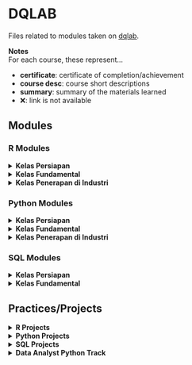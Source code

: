 # DQLAB
Files related to modules taken on [dqlab](https://dqlab.id/).

**Notes** <br>
For each course, these represent...
* **certificate**: certificate of completion/achievement
* **course desc**: course short descriptions
* **summary**: summary of the materials learned
* ❌: link is not available


## Modules
### R Modules
<details>
<summary> <b> Kelas Persiapan </b> </summary>
<ul>
  <li>
    [<a href="https://academy.dqlab.id/certificate/pdf/DQLABBGINRSBQSJS" target="_blank" rel="noopener"> certificate </a>]
    [<a href="https://academy.dqlab.id/Certificate_check/result/DQLABBGINRSBQSJS#mycertificate" target="_blank" rel="noopener"> course short descriptions </a>]
    [<a href=""> summary❌ </a>]
    Introduction to Data Science with R
  </li>
  <li>
    [<a href="https://academy.dqlab.id/certificate/pdf/DQLABINTR1AUSVER" target="_blank" rel="noopener"> certificate </a>]
    [<a href="https://academy.dqlab.id/Certificate_check/result/DQLABINTR1AUSVER/NONTRACK#mycertificate" target="_blank" rel="noopener"> course short descriptions </a>]
    [<a href=""> summary❌ </a>]
    R Fundamental for Data Science
  </li>
</ul>
</details>


<details>
<summary> <b> Kelas Fundamental </b> </summary>
<ul>
 <li>
    [<a href="https://academy.dqlab.id/certificate/pdf/DQLABINTS1TMINCQ" target="_blank" rel="noopener"> certificate </a>]
    [<a href="https://academy.dqlab.id/Certificate_check/result/DQLABINTS1TMINCQ#mycertificate" target="_blank" rel="noopener"> course short descriptions </a>]
    [<a href=""> summary❌ </a>]
    Statistics using R for Data Science
  </li>
  <li>
    [<a href="https://academy.dqlab.id/certificate/pdf/DQLABDTWR1TNCNQN" target="_blank" rel="noopener"> certificate </a>]
    [<a href="https://academy.dqlab.id/Certificate_check/result/DQLABDTWR1TNCNQN#mycertificate" target="_blank" rel="noopener"> course short descriptions </a>]
    [<a href=""> summary❌ </a>]
    Data Preparation in Data Science using R
  </li>
  <li>
    [<a href="https://academy.dqlab.id/certificate/pdf/DQLABDTVISEUIEDL" target="_blank" rel="noopener"> certificate </a>]
    [<a href="https://academy.dqlab.id/Certificate_check/result/DQLABDTVISEUIEDL#mycertificate" target="_blank" rel="noopener"> course short descriptions </a>]
    [<a href=""> summary❌ </a>]
    Data Visualization in Data Science using R
  </li>
  <li>
    [<a href="https://academy.dqlab.id/certificate/pdf/DQLABINTR1KMSMRD" target="_blank" rel="noopener"> certificate </a>]
    [<a href="https://academy.dqlab.id/Certificate_check/result/DQLABINTR1KMSMRD#mycertificate" target="_blank" rel="noopener"> course short descriptions </a>]
    [<a href=""> summary❌ </a>]
    Fundamental Data Visualization using R
  </li>
  <li>
    [<a href="https://academy.dqlab.id/certificate/pdf/DQLABAPL4WKNCLV" target="_blank" rel="noopener"> certificate </a>]
    [<a href="https://academy.dqlab.id/Certificate_check/result/DQLABAPL4WKNCLV#mycertificate" target="_blank" rel="noopener"> course short descriptions </a>]
    [<a href=""> summary❌ </a>]
    Advanced Data Visualization with ggplot2 using R
  </li>
  <li>
    [<a href="https://academy.dqlab.id/certificate/pdf/DQLABMMRL1VKGQQB" target="_blank" rel="noopener"> certificate </a>]
    [<a href="https://academy.dqlab.id/Certificate_check/result/DQLABMMRL1VKGQQB#mycertificate" target="_blank" rel="noopener"> course short descriptions </a>]
    [<a href=""> summary❌ </a>]
    Mengenal Model Regresi Linear dengan R
  </li>
  <li>
    [<a href="https://academy.dqlab.id/certificate/pdf/DQLABRFDPPOCRGN" target="_blank" rel="noopener"> certificate </a>]
    [<a href="https://academy.dqlab.id/Certificate_check/result/DQLABRFDPPOCRGN#mycertificate" target="_blank" rel="noopener"> course short descriptions </a>]
    [<a href=""> summary❌ </a>]
    R for Data Professional - Part 1
  </li> 
  <li>
    [<a href="https://academy.dqlab.id/certificate/pdf/DQLABRFDPSQIODP" target="_blank" rel="noopener"> certificate </a>]
    [<a href="https://academy.dqlab.id/Certificate_check/result/DQLABRFDPSQIODP#mycertificate" target="_blank" rel="noopener"> course short descriptions </a>]
    [<a href=""> summary❌ </a>]
    R for Data Professional - Part 2
  </li>  
  <li>
    [<a href="https://academy.dqlab.id/certificate/pdf/DQLABRFDPJGSVPR" target="_blank" rel="noopener"> certificate </a>]
    [<a href="https://academy.dqlab.id/Certificate_check/result/DQLABRFDPJGSVPR#mycertificate" target="_blank" rel="noopener"> course short descriptions </a>]
    [<a href=""> summary❌ </a>]
    R for Data Professional - Part 3
  </li>
  <li>
    [<a href="https://academy.dqlab.id/certificate/pdf/DQLABBDDTRNGIWFV" target="_blank" rel="noopener"> certificate </a>]
    [<a href="https://academy.dqlab.id/Certificate_check/result/DQLABBDDTRNGIWFV#mycertificate" target="_blank" rel="noopener"> course short descriptions </a>]
    [<a href=""> summary❌ </a>]
    Bekerja dengan Data Teks pada R
  </li>
</ul>
</details>

<details>
<summary> <b> Kelas Penerapan di Industri </b> </summary>
<ul>
  <li>
    [<a href="https://academy.dqlab.id/certificate/pdf/DQLABMLFCRFOIDHB" target="_blank" rel="noopener"> certificate </a>]
    [<a href="https://academy.dqlab.id/Certificate_check/result/DQLABMLFCRFOIDHB#mycertificate" target="_blank" rel="noopener"> course short descriptions </a>]
    [<a href=""> summary❌ </a>]
    Data Science in Finance: Credit Risk Analysis
  </li>
  <li>
    [<a href="https://academy.dqlab.id/certificate/pdf/DQLABMLMBAHNIJWO" target="_blank" rel="noopener"> certificate </a>]
    [<a href="https://academy.dqlab.id/Certificate_check/result/DQLABMLMBAHNIJWO#mycertificate" target="_blank" rel="noopener"> course short descriptions </a>]
    [<a href=""> summary❌ </a>]
    Data Science in Retail: Market Basket Analysis
  </li>
  <li>
    [<a href="https://academy.dqlab.id/certificate/pdf/DQLABMLMKTHRGQBF" target="_blank" rel="noopener"> certificate </a>]
    [<a href="https://academy.dqlab.id/Certificate_check/result/DQLABMLMKTHRGQBF#mycertificate" target="_blank" rel="noopener"> course short descriptions </a>]
    [<a href=""> summary❌ </a>]
    Data Science in Marketing: Customer Segmentation
  </li>
  <li>
    [<a href="https://academy.dqlab.id/certificate/pdf/DQLABPCADRRGPTIW" target="_blank" rel="noopener"> certificate </a>]
    [<a href="https://academy.dqlab.id/Certificate_check/result/DQLABPCADRRGPTIW#mycertificate" target="_blank" rel="noopener"> course short descriptions </a>]
    [<a href=""> summary❌ </a>]
    Data Science in Finance: Dimension Reduction
  </li>
  <li>
    [<a href="https://academy.dqlab.id/certificate/pdf/DQLABAPL3GLNRPG" target="_blank" rel="noopener"> certificate </a>]
    [<a href="https://academy.dqlab.id/Certificate_check/result/DQLABAPL3GLNRPG#mycertificate" target="_blank" rel="noopener"> course short descriptions </a>]
    [<a href=""> summary❌ </a>]
    Analisis Data COVID19 di Indonesia
  </li>
  <li>
    [<a href="https://academy.dqlab.id/certificate/pdf/DQLABDSSR1IGTHNP" target="_blank" rel="noopener"> certificate </a>]
    [<a href="https://academy.dqlab.id/Certificate_check/result/DQLABDSSR1IGTHNP#mycertificate" target="_blank" rel="noopener"> course short descriptions </a>]
    [<a href=""> summary❌ </a>]
    A Walk Into Sensory Science
  </li>
  <li>
    [<a href="https://academy.dqlab.id/certificate/pdf/DQLABPEDTRPKGTSD" target="_blank" rel="noopener"> certificate </a>]
    [<a href="https://academy.dqlab.id/Certificate_check/result/DQLABPEDTRPKGTSD#mycertificate" target="_blank" rel="noopener"> course short descriptions </a>]
    [<a href=""> summary❌ </a>]
    Project: Eksplorasi Data Ritel menggunakan R
  </li>
</ul>
</details>


### Python Modules
<details>
<summary> <b> Kelas Persiapan </b> </summary>
<ul>
  <li>
    [<a href="https://academy.dqlab.id/main/package/practice/162?pf=0"> dqlab </a>]
    [<a href="https://academy.dqlab.id/certificate/pdf/DQLABINTP1OJHMGW"> material </a>]
    [<a href="https://nitrataripin.medium.com/introduction-to-data-science-with-python-4cfd6e13bea0"> summary </a>]
    ✔️ Introduction to Data Science with Python
  </li>
  <li>
    [<a href="https://academy.dqlab.id/main/package/practice/45?pf=0"> dqlab </a>]
    [<a href="https://academy.dqlab.id/certificate/pdf/DQLABINTP1NTJUSM"> material </a>]
    [<a href="https://nitrataripin.medium.com/python-fundamental-for-data-science-4ee83450f309"> summary </a>]
    ✔️ Python Fundamental for Data Science
  </li>
</ul>
</details>

<details>
<summary> <b> Kelas Fundamental </b> </summary>
<ul>  
  <li>
    [<a href="https://academy.dqlab.id/main/package/practice/79?pf=0"> dqlab </a>]
    [<a href="https://academy.dqlab.id/certificate/pdf/DQLABDTWP1CFNFPD"> material </a>]
    [<a href="https://nitrataripin.medium.com/data-wrangling-python-569f8540f4cd"> summary </a>]
    ✔️ Data Wrangling Python
  </li>
  <li>
    [<a href="https://academy.dqlab.id/main/package/practice/157?pf=0"> dqlab </a>]
    [<a href="https://academy.dqlab.id/certificate/pdf/DQLABINTP1FOHWVB"> material </a>]
    [<a href=""> summary ❌ </a>]
    Python for Data Professional Beginner - Part 1
  </li>
  <li>
    [<a href="https://academy.dqlab.id/main/package/practice/160?pf=0"> dqlab </a>]
    [<a href="https://academy.dqlab.id/certificate/pdf/DQLABINTP1TTWBQF"> material </a>]
    [<a href=""> summary ❌ </a>]
    Python for Data Professional Beginner - Part 2
  </li>
  <li>
    [<a href="https://academy.dqlab.id/main/package/practice/161?pf=0"> dqlab </a>]
    [<a href="https://academy.dqlab.id/certificate/pdf/DQLABINTP1CGKUNH"> material </a>]
    [<a href=""> summary❌ </a>]
    Python for Data Professional Beginner - Part 3
  </li>
  <li>
    [<a href="https://academy.dqlab.id/main/package/practice/163?pf=0"> dqlab </a>]
    [<a href="https://academy.dqlab.id/certificate/pdf/DQLABINTP1VFQLVO"> material </a>]
    [<a href=""> summary❌ </a>]
    Exploratory Data Analysis with Python for Beginner
  </li>
  <li>
    [<a href="https://academy.dqlab.id/main/package/practice/164?pf=0"> dqlab </a>]
    [<a href="https://academy.dqlab.id/certificate/pdf/DQLABDTWP1JSMAFH"> certificate </a>]
    [<a href=""> summary❌ </a>]
    Data Visualization with Python Matplotlib for Beginner - Part 1
  </li>
  <li>
    [<a href="https://academy.dqlab.id/main/package/practice/165?pf=0"> dqlab </a>]
    [<a href="https://academy.dqlab.id/certificate/pdf/DQLABINTP1KNBEQH"> certificate </a>]
    [<a href=""> summary❌ </a>]
    Data Visualization with Python Matplotlib for Beginner - Part 2
  </li>
  <li>
    [<a href="https://academy.dqlab.id/main/package/practice/166?pf=0"> dqlab </a>]
    [<a href="https://academy.dqlab.id/certificate/pdf/DQLABDVIZ2ETFQUB"> certificate </a>]
    [<a href=""> summary❌ </a>]
    Data Quality with Python for Beginner
  </li>
  <li>
    [<a href="https://academy.dqlab.id/main/package/practice/169?pf=0"> dqlab </a>]
    [<a href="https://academy.dqlab.id/certificate/pdf/DQLABDVIZ2GEMAER"> certificate </a>]
    [<a href=""> summary❌ </a>]
    Machine Learning With Python for Beginner
  </li>
  <li>
    [<a href="https://academy.dqlab.id/main/package/practice/177?pf=0"> dqlab </a>]
    [<a href="https://academy.dqlab.id/certificate/pdf/DQLABINTP1AMNSKC"> certificate </a>]
    [<a href=""> summary❌ </a>]
    Fundamental Data Visualization with Python
  </li>
  <li>
    [<a href="https://academy.dqlab.id/main/package/practice/178?pf=0"> dqlab </a>]
    [<a href=""> certificate </a>]
    [<a href=""> summary❌ </a>]
    Data Manipulation with Pandas - Part 1
  </li>
  <li>
    [<a href="https://academy.dqlab.id/main/package/practice/252?pf=0"> dqlab </a>]
    [<a href=""> certificate </a>]
    [<a href=""> summary❌ </a>]
    Data Manipulation with Pandas - Part 2
  </li>
  <li>
    [<a href="https://academy.dqlab.id/main/package/practice/288?pf=0"> dqlab </a>]
    [<a href=""> certificate </a>]
    [<a href=""> summary❌ </a>]
    Statistic using Python for Data Science - Part 1
  </li>
  <li>
    [<a href="https://academy.dqlab.id/main/package/practice/290?pf=0"> dqlab </a>]
    [<a href=""> certificate </a>]
    [<a href=""> summary❌ </a>]
    Statistic using Python for Data Science - Part 2
  </li>
  <li>
    [<a href="https://academy.dqlab.id/main/package/practice/295?pf=0"> dqlab </a>]
    [<a href=""> certificate </a>]
    [<a href=""> summary❌ </a>]
    Data Visualization using Plotnine
  </li>
</ul>
</details>

<details>
<summary> <b> Kelas Penerapan di Industri </b> </summary>
<ul>
  <li>
    [<a href="https://academy.dqlab.id/main/package/practice/179?pf=0"> dqlab </a>]
    [<a href=""> certificate </a>]
    [<a href=""> summary❌ </a>]
    Basic Feature Discovering for Machine Learning
  </li>
  <li>
    [<a href="https://academy.dqlab.id/main/package/practice/247?pf=0"> dqlab </a>]
    [<a href=""> certificate </a>]
    [<a href=""> summary❌ </a>]
    Data Science in Telco: Data Cleansing
  </li><li>
    [<a href="https://academy.dqlab.id/main/package/practice/249?pf=0"> dqlab </a>]
    [<a href=""> certificate </a>]
    [<a href=""> summary❌ </a>]
    Customer Churn Prediction using Machine Learning
  </li><li>
    [<a href="https://academy.dqlab.id/main/package/practice/260?pf=0"> dqlab </a>]
    [[<a href=""> certificate </a>]
    [<a href=""> summary❌ </a>]
    Data Science Project: Analisis Data COVID19 di Dunia & ASEAN
  </li><li>
    [<a href="https://academy.dqlab.id/main/package/practice/284?pf=0"> dqlab </a>]
    [<a href=""> certificate </a>]
    [<a href=""> summary❌ </a>]
    Data Analyst Project: Business Decision Research
  </li><li>
    [<a href="https://academy.dqlab.id/main/package/practice/287?pf=0"> dqlab </a>]
    [<a href=""> certificate </a>]
    [<a href=""> summary❌ </a>]
    Eksplorasi dan Analisis Data COVID-19 Indonesia using Python
  </li><li>
    [<a href="https://academy.dqlab.id/main/package/practice/293?pf=0"> dqlab </a>]
    [<a href=""> certificate </a>]
    [<a href=""> summary❌ </a>]
    Data Science in Marketing : Customer Segmentation with Python - Part 1
  </li><li>
    [<a href="https://academy.dqlab.id/main/package/practice/294?pf=0"> dqlab </a>]
    [<a href=""> certificate </a>]
    [<a href=""> summary❌ </a>]
    Data Science in Marketing : Customer Segmentation with Python - Part 2
  </li>
  <li>
    [<a href=""> dqlab </a>]
    [<a href=""> certificate </a>]
    [<a href=""> summary❌ </a>]
    (Course)
  </li>
  <li>
    [<a href=""> dqlab </a>]
    [<a href=""> certificate </a>]
    [<a href=""> summary❌ </a>]
    (Course)
  </li>
  <li>
    [<a href=""> dqlab </a>]
    [<a href=""> certificate </a>]
    [<a href=""> summary❌ </a>]
    (Course)
  </li>
  <li>
    [<a href=""> dqlab </a>]
    [<a href=""> certificate </a>]
    [<a href=""> summary❌ </a>]
    (Course)
  </li>
</ul>
</details>

### SQL Modules
<details>
<summary> <b> Kelas Persiapan </b> </summary>
<ul>
  <li>
    [<a href="https://academy.dqlab.id/certificate/pdf/DQLABSQLT1CQSIWM" target="_blank" rel="noopener"> certificate </a>]
    [<a href="https://academy.dqlab.id/Certificate_check/result/DQLABSQLT1CQSIWM#mycertificate" target="_blank" rel="noopener"> course short descriptions </a>]
    [<a href=""> summary❌ </a>]
    Fundamental SQL with SELECT Statement
  </li>
  <li>
    [<a href="https://academy.dqlab.id/certificate/pdf/DQLABMDTLRBKFFJH" target="_blank" rel="noopener"> certificate </a>]
    [<a href="https://academy.dqlab.id/Certificate_check/result/DQLABMDTLRBKFFJH#mycertificate" target="_blank" rel="noopener"> course short descriptions </a>]
    [<a href=""> summary❌ </a>]
    Mengolah Data Teks Unstructured dengan REGEX pada SQL
  </li>
</ul>
</details>

<details>
<summary> <b> Kelas Fundamental </b> </summary>
<ul>
  <li>
    [<a href="https://academy.dqlab.id/certificate/pdf/DQLABSQLT2ABHDNE" target="_blank" rel="noopener"> certificate </a>]
    [<a href="https://academy.dqlab.id/Certificate_check/result/DQLABSQLT2ABHDNE#mycertificate" target="_blank" rel="noopener"> course short descriptions </a>]
    [<a href=""> summary❌ </a>]
    Fundamental SQL Using FUNCTION and GROUP BY
  </li>
 <li>
    [<a href="https://academy.dqlab.id/certificate/pdf/DQLABSQLT2MRKBUV" target="_blank" rel="noopener"> certificate </a>]
    [<a href="https://academy.dqlab.id/Certificate_check/result/DQLABSQLT2MRKBUV#mycertificate" target="_blank" rel="noopener"> course short descriptions </a>]
    [<a href=""> summary❌ </a>]
    Fundamental SQL Using INNER JOIN and UNION
  </li>
  <li>
    [<a href="https://academy.dqlab.id/certificate/pdf/DQLABFSQL3MLSUOL" target="_blank" rel="noopener"> certificate </a>]
    [<a href="https://academy.dqlab.id/Certificate_check/result/DQLABFSQL3MLSUOL#mycertificate" target="_blank" rel="noopener"> course short descriptions </a>]
    [<a href=""> summary❌ </a>]
    Fundamental SQL Group By and Having
  </li>
  <li>
    [<a href="https://academy.dqlab.id/certificate/pdf/DQLABMDTDSAKRWDO" target="_blank" rel="noopener"> certificate </a>]
    [<a href="https://academy.dqlab.id/Certificate_check/result/DQLABMDTDSAKRWDO#mycertificate" target="_blank" rel="noopener"> course short descriptions </a>]
    [<a href=""> summary❌ </a>]
    Mengolah Data Teks Dasar pada MySQL
  </li>
  <li>
    [<a href="https://academy.dqlab.id/certificate/pdf/DQLABMDTDSCCQVDQ" target="_blank" rel="noopener"> certificate </a>]
    [<a href="https://academy.dqlab.id/Certificate_check/result/DQLABMDTDSCCQVDQ#mycertificate" target="_blank" rel="noopener"> course short descriptions </a>]
    [<a href=""> summary❌ </a>]
    Memanfaatkan Operator Logika di SQL
  </li>
  <li>
    [<a href="https://academy.dqlab.id/certificate/pdf/DQLABMSSQLHRVACV" target="_blank" rel="noopener"> certificate </a>]
    [<a href="https://academy.dqlab.id/Certificate_check/result/DQLABMSSQLHRVACV#mycertificate" target="_blank" rel="noopener"> course short descriptions </a>]
    [<a href=""> summary❌ </a>]
    Menggunakan Subquery pada SQL
  </li>
  <li>
    [<a href="https://academy.dqlab.id/certificate/pdf/DQLABMDTDSHCIAHA" target="_blank" rel="noopener"> certificate </a>]
    [<a href="https://academy.dqlab.id/Certificate_check/result/DQLABMDTDSHCIAHA#mycertificate" target="_blank" rel="noopener"> course short descriptions </a>]
    [<a href=""> summary❌ </a>]
    Mengolah Data Tanggal dan Jam Dasar dengan MySQL
  </li>
  <li>
    [<a href="https://academy.dqlab.id/certificate/pdf/DQLABMDTDSEWLTEI" target="_blank" rel="noopener"> certificate </a>]
    [<a href="https://academy.dqlab.id/Certificate_check/result/DQLABMDTDSEWLTEI#mycertificate" target="_blank" rel="noopener"> course short descriptions </a>]
    [<a href=""> summary❌ </a>]
    Menggunakan ORDER BY untuk Mengurutkan Data
  </li>
</ul>
</details>


## Practices/Projects
<details>
<summary> <b> R Projects </b> </summary>
<ul>
  <li>
    [<a href="https://academy.dqlab.id/certificate/pdf/DQLABPRJCTTNPHVE" target="_blank" rel="noopener"> certificate </a>]
    [<a href="https://academy.dqlab.id/Certificate_check/result/DQLABPRJCTTNPHVE/NONTRACK#mycertificate" target="_blank" rel="noopener"> course short descriptions </a>]
    [<a href=""> summary❌ </a>]
    Project Machine Learning for Retail with R: Product Packaging
  </li>
  <li>
    [<a href="https://academy.dqlab.id/certificate/pdf/DQLABPRJ8JDBLWB" target="_blank" rel="noopener"> certificate </a>]
    [<a href="https://academy.dqlab.id/Certificate_check/result/DQLABPRJ8JDBLWB/NONTRACK#mycertificate" target="_blank" rel="noopener"> course short descriptions </a>]
    [<a href=""> summary❌ </a>]
    Project Data Analysis for Finance: Performa Cabang
  </li>
  <li>
    [<a href="https://academy.dqlab.id/certificate/pdf/DQLABPRJC9BLHMOC" target="_blank" rel="noopener"> certificate </a>]
    [<a href="https://academy.dqlab.id/Certificate_check/result/DQLABPRJC9BLHMOC/NONTRACK#mycertificate" target="_blank" rel="noopener"> course short descriptions </a>]
    [<a href=""> summary❌ </a>]
    Project Data Analysis for Finance: Proses Investasi Investor
  </li>
  <li>
    [<a href="https://academy.dqlab.id/certificate/pdf/DQLABPAWR1PLUUTW" target="_blank" rel="noopener"> certificate </a>]
    [<a href="https://academy.dqlab.id/Certificate_check/result/DQLABPAWR1PLUUTW/NONTRACK#mycertificate" target="_blank" rel="noopener"> course short descriptions </a>]
    [<a href=""> summary❌ </a>]
    Project: Data Scientist Assessment Using R
  </li>
  <li>
    [<a href="https://academy.dqlab.id/certificate/pdf/DQLABPRAN2VIQBIU" target="_blank" rel="noopener"> certificate </a>]
    [<a href="https://academy.dqlab.id/Certificate_check/result/DQLABPRAN2VIQBIU/NONTRACK#mycertificate" target="_blank" rel="noopener"> course short descriptions </a>]
    [<a href=""> summary❌ </a>]
    Project Analisa Klasifikasi Pinjaman untuk Sektor UMKM
  </li>
</ul>
</details>

<details>
<summary> <b> Python Projects </b> </summary>
<ul>
  <li>
    [<a href="https://academy.dqlab.id/certificate/pdf/DQLABPRJC2VOLJQM" target="_blank" rel="noopener"> certificate </a>]
    [<a href="https://academy.dqlab.id/Certificate_check/result/DQLABPRJC2VOLJQM#mycertificate" target="_blank" rel="noopener"> course short descriptions </a>]
    [<a href=""> summary❌ </a>]
    Data Science Challenge with Python
  </li>
  <li>
    [<a href="https://academy.dqlab.id/certificate/pdf/DQLABPRJC3KLUQUT" target="_blank" rel="noopener"> certificate </a>]
    [<a href="https://academy.dqlab.id/Certificate_check/result/DQLABPRJC3KLUQUT#mycertificate" target="_blank" rel="noopener"> course short descriptions </a>]
    [<a href=""> summary❌ </a>]
    Data Engineer Challenge with Python
  </li>
  <li>
    [<a href="https://academy.dqlab.id/certificate/pdf/DQLABPRJC5NADUUN" target="_blank" rel="noopener"> certificate </a>]
    [<a href="https://academy.dqlab.id/Certificate_check/result/DQLABPRJC5NADUUN#mycertificate" target="_blank" rel="noopener"> course short descriptions </a>]
    [<a href=""> summary❌ </a>]
    Project Machine Learning with Python: Building Recommender System
  </li>
  <li>
    [<a href="https://academy.dqlab.id/certificate/pdf/DQLABPRJC6VCUGTR" target="_blank" rel="noopener"> certificate </a>]
    [<a href="https://academy.dqlab.id/Certificate_check/result/DQLABPRJC6VCUGTR#mycertificate" target="_blank" rel="noopener"> course short descriptions </a>]
    [<a href=""> summary❌ </a>]
    Project Machine Learning with Python: Building Recommender System with Similarity Function
  </li>
  <li>
    [<a href="https://academy.dqlab.id/certificate/pdf/DQLABDEPROTKSUTG" target="_blank" rel="noopener"> certificate </a>]
    [<a href="https://academy.dqlab.id/Certificate_check/result/DQLABDEPROTKSUTG#mycertificate" target="_blank" rel="noopener"> course short descriptions </a>]
    [<a href=""> summary❌ </a>]
    Project Simple ETL with Pandas
  </li>  
</ul>
</details>

<details>
<summary> <b> SQL Projects </b> </summary>
<ul>
  <li>
    [<a href="https://academy.dqlab.id/certificate/pdf/DQLABSQLTSAUNLRO" target="_blank" rel="noopener"> certificate </a>]
    [<a href="https://academy.dqlab.id/Certificate_check/result/DQLABSQLTSAUNLRO#mycertificate" target="_blank" rel="noopener"> course short descriptions </a>]
    [<a href=""> summary❌ </a>]
    Data Engineer Challenge with SQL
  </li>
  <li>
    [<a href="https://academy.dqlab.id/certificate/pdf/DQLABPRJC4QHUUOR" target="_blank" rel="noopener"> certificate </a>]
    [<a href="https://academy.dqlab.id/Certificate_check/result/DQLABPRJC4QHUUOR#mycertificate" target="_blank" rel="noopener"> course short descriptions </a>]
    [<a href=""> summary❌ </a>]
    Project Data Analysis for Retail: Sales Performance Report
  </li>
  <li>
    [<a href="https://academy.dqlab.id/certificate/pdf/DQLABPRJ10QLAOPE" target="_blank" rel="noopener"> certificate </a>]
    [<a href="https://academy.dqlab.id/Certificate_check/result/DQLABPRJ10QLAOPE#mycertificate" target="_blank" rel="noopener"> course short descriptions </a>]
    [<a href=""> summary❌ </a>]
    Project Data Analysis for B2B Retail: Customer Analytics Report
  </li>
  <li>
    [<a href="https://academy.dqlab.id/certificate/pdf/DQLABSQLT2RHVWBI" target="_blank" rel="noopener"> certificate </a>]
    [<a href="https://academy.dqlab.id/Certificate_check/result/DQLABSQLT2RHVWBI#mycertificate" target="_blank" rel="noopener"> course short descriptions </a>]
    [<a href=""> summary❌ </a>]
    Data Analysis for E-Commerce Challenge
  </li>
  <li>
    [<a href="https://academy.dqlab.id/certificate/pdf/DQLABPFSQ2EOKGWC" target="_blank" rel="noopener"> certificate </a>]
    [<a href="https://academy.dqlab.id/Certificate_check/result/DQLABPFSQ2EOKGWC#mycertificate" target="_blank" rel="noopener"> course short descriptions </a>]
    [<a href=""> summary❌ </a>]
    Project: Fundamental SQL Group By and Having
  </li>
</ul>
</details>

<details>
<summary> <b> Data Analyst Python Track </b> </summary>
<ul>
  <li>
    [<a href="https://academy.dqlab.id/certificate/pdf/DQLABDATRCUDEMAV" target="_blank" rel="noopener"> certificate </a>]
    [<a href="https://academy.dqlab.id/Certificate_check/result/DQLABDATRCUDEMAV#mycertificate" target="_blank" rel="noopener"> course short descriptions </a>]
    [<a href=""> summary❌ </a>]
    Data Analyst Python Track
  </li>
</ul>
</details>
